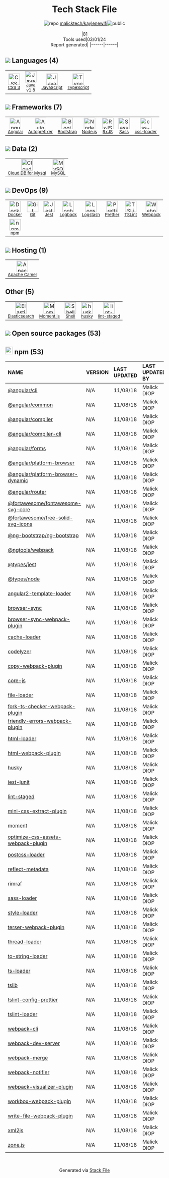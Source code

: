 <!--
&lt;--- Readme.md Snippet without images Start ---&gt;
## Tech Stack
malicktech/kaylenewifi is built on the following main stack:

- [Java](https://www.java.com) – Languages
- [JavaScript](https://developer.mozilla.org/en-US/docs/Web/JavaScript) – Languages
- [TypeScript](http://www.typescriptlang.org) – Languages
- [Angular](https://angular.io) – Javascript MVC Frameworks
- [Autoprefixer](https://github.com/postcss/autoprefixer) – CSS Pre-processors / Extensions
- [Bootstrap](http://getbootstrap.com/) – Front-End Frameworks
- [Node.js](http://nodejs.org/) – Frameworks (Full Stack)
- [RxJS](http://reactivex.io/rxjs/) – Concurrency Frameworks
- [Sass](http://sass-lang.com/) – CSS Pre-processors / Extensions
- [css-loader](https://github.com/webpack-contrib/css-loader) – CSS Pre-processors / Extensions
- [Cloud DB for Mysql](https://www.ncloud.com/product/database/cloudDbMysql) – SQL Database as a Service
- [MySQL](http://www.mysql.com) – Databases
- [Docker](https://www.docker.com/) – Virtual Machine Platforms & Containers
- [Jest](http://facebook.github.io/jest/) – Javascript Testing Framework
- [Logback](https://logback.qos.ch/) – Log Management
- [Logstash](http://logstash.net/) – Log Management
- [Prettier](https://prettier.io/) – Code Review
- [TSLint](https://github.com/palantir/tslint) – Code Review
- [Webpack](http://webpack.js.org) – JS Build Tools / JS Task Runners
- [Apache Camel](https://camel.apache.org/) – Platform as a Service
- [Elasticsearch](https://www.elastic.co/products/elasticsearch) – Search as a Service
- [Moment.js](http://momentjs.com/) – Javascript Utilities & Libraries
- [Shell](https://en.wikipedia.org/wiki/Shell_script) – Shells

Full tech stack [here](/techstack.md)

&lt;--- Readme.md Snippet without images End ---&gt;

&lt;--- Readme.md Snippet with images Start ---&gt;
## Tech Stack
malicktech/kaylenewifi is built on the following main stack:

- <img width='25' height='25' src='https://img.stackshare.io/service/995/K85ZWV2F.png' alt='Java'/> [Java](https://www.java.com) – Languages
- <img width='25' height='25' src='https://img.stackshare.io/service/1209/javascript.jpeg' alt='JavaScript'/> [JavaScript](https://developer.mozilla.org/en-US/docs/Web/JavaScript) – Languages
- <img width='25' height='25' src='https://img.stackshare.io/service/1612/bynNY5dJ.jpg' alt='TypeScript'/> [TypeScript](http://www.typescriptlang.org) – Languages
- <img width='25' height='25' src='https://img.stackshare.io/service/3745/cb8U-gL6_400x400.jpg' alt='Angular'/> [Angular](https://angular.io) – Javascript MVC Frameworks
- <img width='25' height='25' src='https://img.stackshare.io/service/2202/72d087642cfce6fef6f2dabec5bf49e8_400x400.png' alt='Autoprefixer'/> [Autoprefixer](https://github.com/postcss/autoprefixer) – CSS Pre-processors / Extensions
- <img width='25' height='25' src='https://img.stackshare.io/service/1101/C9QJ7V3X.png' alt='Bootstrap'/> [Bootstrap](http://getbootstrap.com/) – Front-End Frameworks
- <img width='25' height='25' src='https://img.stackshare.io/service/1011/n1JRsFeB_400x400.png' alt='Node.js'/> [Node.js](http://nodejs.org/) – Frameworks (Full Stack)
- <img width='25' height='25' src='https://img.stackshare.io/service/1796/984368.png' alt='RxJS'/> [RxJS](http://reactivex.io/rxjs/) – Concurrency Frameworks
- <img width='25' height='25' src='https://img.stackshare.io/service/1171/jCR2zNJV.png' alt='Sass'/> [Sass](http://sass-lang.com/) – CSS Pre-processors / Extensions
- <img width='25' height='25' src='https://img.stackshare.io/service/8074/default_d2b16fd6997fb2e164de645a34f9b8d5a880d999.png' alt='css-loader'/> [css-loader](https://github.com/webpack-contrib/css-loader) – CSS Pre-processors / Extensions
- <img width='25' height='25' src='https://img.stackshare.io/service/21275/default_078eb0ae2b56280a937ed073a3ba4332291f9ba8.png' alt='Cloud DB for Mysql'/> [Cloud DB for Mysql](https://www.ncloud.com/product/database/cloudDbMysql) – SQL Database as a Service
- <img width='25' height='25' src='https://img.stackshare.io/service/1025/logo-mysql-170x170.png' alt='MySQL'/> [MySQL](http://www.mysql.com) – Databases
- <img width='25' height='25' src='https://img.stackshare.io/service/586/n4u37v9t_400x400.png' alt='Docker'/> [Docker](https://www.docker.com/) – Virtual Machine Platforms & Containers
- <img width='25' height='25' src='https://img.stackshare.io/service/830/jest.png' alt='Jest'/> [Jest](http://facebook.github.io/jest/) – Javascript Testing Framework
- <img width='25' height='25' src='https://img.stackshare.io/service/2923/05518ecaa42841e834421e9d6987b04f_400x400.png' alt='Logback'/> [Logback](https://logback.qos.ch/) – Log Management
- <img width='25' height='25' src='https://img.stackshare.io/service/1683/preview.png' alt='Logstash'/> [Logstash](http://logstash.net/) – Log Management
- <img width='25' height='25' src='https://img.stackshare.io/service/7035/default_66f265943abed56bcdbfca1c866a4261b1fbb063.jpg' alt='Prettier'/> [Prettier](https://prettier.io/) – Code Review
- <img width='25' height='25' src='https://img.stackshare.io/service/5561/303157.png' alt='TSLint'/> [TSLint](https://github.com/palantir/tslint) – Code Review
- <img width='25' height='25' src='https://img.stackshare.io/service/1682/IMG_4636.PNG' alt='Webpack'/> [Webpack](http://webpack.js.org) – JS Build Tools / JS Task Runners
- <img width='25' height='25' src='https://img.stackshare.io/service/3276/xWt1RFo6_400x400.jpg' alt='Apache Camel'/> [Apache Camel](https://camel.apache.org/) – Platform as a Service
- <img width='25' height='25' src='https://img.stackshare.io/service/841/Image_2019-05-20_at_4.58.04_PM.png' alt='Elasticsearch'/> [Elasticsearch](https://www.elastic.co/products/elasticsearch) – Search as a Service
- <img width='25' height='25' src='https://img.stackshare.io/service/3643/Xrtdc94q_400x400.png' alt='Moment.js'/> [Moment.js](http://momentjs.com/) – Javascript Utilities & Libraries
- <img width='25' height='25' src='https://img.stackshare.io/service/4631/default_c2062d40130562bdc836c13dbca02d318205a962.png' alt='Shell'/> [Shell](https://en.wikipedia.org/wiki/Shell_script) – Shells

Full tech stack [here](/techstack.md)

&lt;--- Readme.md Snippet with images End ---&gt;
-->
<div align="center">

# Tech Stack File
![](https://img.stackshare.io/repo.svg "repo") [malicktech/kaylenewifi](https://github.com/malicktech/kaylenewifi)![](https://img.stackshare.io/public_badge.svg "public")
<br/><br/>
|81<br/>Tools used|03/01/24 <br/>Report generated|
|------|------|
</div>

## <img src='https://img.stackshare.io/languages.svg'/> Languages (4)
<table><tr>
  <td align='center'>
  <img width='36' height='36' src='https://img.stackshare.io/service/6727/css.png' alt='CSS 3'>
  <br>
  <sub><a href="https://developer.mozilla.org/en-US/docs/Web/CSS/CSS3">CSS 3</a></sub>
  <br>
  <sub></sub>
</td>

<td align='center'>
  <img width='36' height='36' src='https://img.stackshare.io/service/995/K85ZWV2F.png' alt='Java'>
  <br>
  <sub><a href="https://www.java.com">Java</a></sub>
  <br>
  <sub>v1.8</sub>
</td>

<td align='center'>
  <img width='36' height='36' src='https://img.stackshare.io/service/1209/javascript.jpeg' alt='JavaScript'>
  <br>
  <sub><a href="https://developer.mozilla.org/en-US/docs/Web/JavaScript">JavaScript</a></sub>
  <br>
  <sub></sub>
</td>

<td align='center'>
  <img width='36' height='36' src='https://img.stackshare.io/service/1612/bynNY5dJ.jpg' alt='TypeScript'>
  <br>
  <sub><a href="http://www.typescriptlang.org">TypeScript</a></sub>
  <br>
  <sub></sub>
</td>

</tr>
</table>

## <img src='https://img.stackshare.io/frameworks.svg'/> Frameworks (7)
<table><tr>
  <td align='center'>
  <img width='36' height='36' src='https://img.stackshare.io/service/3745/cb8U-gL6_400x400.jpg' alt='Angular'>
  <br>
  <sub><a href="https://angular.io">Angular</a></sub>
  <br>
  <sub></sub>
</td>

<td align='center'>
  <img width='36' height='36' src='https://img.stackshare.io/service/2202/72d087642cfce6fef6f2dabec5bf49e8_400x400.png' alt='Autoprefixer'>
  <br>
  <sub><a href="https://github.com/postcss/autoprefixer">Autoprefixer</a></sub>
  <br>
  <sub></sub>
</td>

<td align='center'>
  <img width='36' height='36' src='https://img.stackshare.io/service/1101/C9QJ7V3X.png' alt='Bootstrap'>
  <br>
  <sub><a href="http://getbootstrap.com/">Bootstrap</a></sub>
  <br>
  <sub></sub>
</td>

<td align='center'>
  <img width='36' height='36' src='https://img.stackshare.io/service/1011/n1JRsFeB_400x400.png' alt='Node.js'>
  <br>
  <sub><a href="http://nodejs.org/">Node.js</a></sub>
  <br>
  <sub></sub>
</td>

<td align='center'>
  <img width='36' height='36' src='https://img.stackshare.io/service/1796/984368.png' alt='RxJS'>
  <br>
  <sub><a href="http://reactivex.io/rxjs/">RxJS</a></sub>
  <br>
  <sub></sub>
</td>

<td align='center'>
  <img width='36' height='36' src='https://img.stackshare.io/service/1171/jCR2zNJV.png' alt='Sass'>
  <br>
  <sub><a href="http://sass-lang.com/">Sass</a></sub>
  <br>
  <sub></sub>
</td>

<td align='center'>
  <img width='36' height='36' src='https://img.stackshare.io/service/8074/default_d2b16fd6997fb2e164de645a34f9b8d5a880d999.png' alt='css-loader'>
  <br>
  <sub><a href="https://github.com/webpack-contrib/css-loader">css-loader</a></sub>
  <br>
  <sub></sub>
</td>

</tr>
</table>

## <img src='https://img.stackshare.io/databases.svg'/> Data (2)
<table><tr>
  <td align='center'>
  <img width='36' height='36' src='https://img.stackshare.io/service/21275/default_078eb0ae2b56280a937ed073a3ba4332291f9ba8.png' alt='Cloud DB for Mysql'>
  <br>
  <sub><a href="https://www.ncloud.com/product/database/cloudDbMysql">Cloud DB for Mysql</a></sub>
  <br>
  <sub></sub>
</td>

<td align='center'>
  <img width='36' height='36' src='https://img.stackshare.io/service/1025/logo-mysql-170x170.png' alt='MySQL'>
  <br>
  <sub><a href="http://www.mysql.com">MySQL</a></sub>
  <br>
  <sub></sub>
</td>

</tr>
</table>

## <img src='https://img.stackshare.io/devops.svg'/> DevOps (9)
<table><tr>
  <td align='center'>
  <img width='36' height='36' src='https://img.stackshare.io/service/586/n4u37v9t_400x400.png' alt='Docker'>
  <br>
  <sub><a href="https://www.docker.com/">Docker</a></sub>
  <br>
  <sub></sub>
</td>

<td align='center'>
  <img width='36' height='36' src='https://img.stackshare.io/service/1046/git.png' alt='Git'>
  <br>
  <sub><a href="http://git-scm.com/">Git</a></sub>
  <br>
  <sub></sub>
</td>

<td align='center'>
  <img width='36' height='36' src='https://img.stackshare.io/service/830/jest.png' alt='Jest'>
  <br>
  <sub><a href="http://facebook.github.io/jest/">Jest</a></sub>
  <br>
  <sub></sub>
</td>

<td align='center'>
  <img width='36' height='36' src='https://img.stackshare.io/service/2923/05518ecaa42841e834421e9d6987b04f_400x400.png' alt='Logback'>
  <br>
  <sub><a href="https://logback.qos.ch/">Logback</a></sub>
  <br>
  <sub></sub>
</td>

<td align='center'>
  <img width='36' height='36' src='https://img.stackshare.io/service/1683/preview.png' alt='Logstash'>
  <br>
  <sub><a href="http://logstash.net/">Logstash</a></sub>
  <br>
  <sub></sub>
</td>

<td align='center'>
  <img width='36' height='36' src='https://img.stackshare.io/service/7035/default_66f265943abed56bcdbfca1c866a4261b1fbb063.jpg' alt='Prettier'>
  <br>
  <sub><a href="https://prettier.io/">Prettier</a></sub>
  <br>
  <sub></sub>
</td>

<td align='center'>
  <img width='36' height='36' src='https://img.stackshare.io/service/5561/303157.png' alt='TSLint'>
  <br>
  <sub><a href="https://github.com/palantir/tslint">TSLint</a></sub>
  <br>
  <sub></sub>
</td>

<td align='center'>
  <img width='36' height='36' src='https://img.stackshare.io/service/1682/IMG_4636.PNG' alt='Webpack'>
  <br>
  <sub><a href="http://webpack.js.org">Webpack</a></sub>
  <br>
  <sub></sub>
</td>

</tr>
<tr>
  <td align='center'>
  <img width='36' height='36' src='https://img.stackshare.io/service/1120/lejvzrnlpb308aftn31u.png' alt='npm'>
  <br>
  <sub><a href="https://www.npmjs.com/">npm</a></sub>
  <br>
  <sub></sub>
</td>

</tr>
</table>

## <img src='https://img.stackshare.io/hosting.svg'/> Hosting (1)
<table><tr>
  <td align='center'>
  <img width='36' height='36' src='https://img.stackshare.io/service/3276/xWt1RFo6_400x400.jpg' alt='Apache Camel'>
  <br>
  <sub><a href="https://camel.apache.org/">Apache Camel</a></sub>
  <br>
  <sub></sub>
</td>

</tr>
</table>

## Other (5)
<table><tr>
  <td align='center'>
  <img width='36' height='36' src='https://img.stackshare.io/service/841/Image_2019-05-20_at_4.58.04_PM.png' alt='Elasticsearch'>
  <br>
  <sub><a href="https://www.elastic.co/products/elasticsearch">Elasticsearch</a></sub>
  <br>
  <sub></sub>
</td>

<td align='center'>
  <img width='36' height='36' src='https://img.stackshare.io/service/3643/Xrtdc94q_400x400.png' alt='Moment.js'>
  <br>
  <sub><a href="http://momentjs.com/">Moment.js</a></sub>
  <br>
  <sub></sub>
</td>

<td align='center'>
  <img width='36' height='36' src='https://img.stackshare.io/service/4631/default_c2062d40130562bdc836c13dbca02d318205a962.png' alt='Shell'>
  <br>
  <sub><a href="https://en.wikipedia.org/wiki/Shell_script">Shell</a></sub>
  <br>
  <sub></sub>
</td>

<td align='center'>
  <img width='36' height='36' src='https://img.stackshare.io/service/9527/5502029.jpeg' alt='husky'>
  <br>
  <sub><a href="https://github.com/typicode/husky">husky</a></sub>
  <br>
  <sub></sub>
</td>

<td align='center'>
  <img width='36' height='36' src='https://img.stackshare.io/service/10577/11071.jpeg' alt='lint-staged'>
  <br>
  <sub><a href="https://github.com/okonet/lint-staged">lint-staged</a></sub>
  <br>
  <sub></sub>
</td>

</tr>
</table>


## <img src='https://img.stackshare.io/group.svg' /> Open source packages (53)</h2>

## <img width='24' height='24' src='https://img.stackshare.io/service/1120/lejvzrnlpb308aftn31u.png'/> npm (53)

|NAME|VERSION|LAST UPDATED|LAST UPDATED BY|LICENSE|VULNERABILITIES|
|:------|:------|:------|:------|:------|:------|
|[@angular/cli](https://www.npmjs.com/@angular/cli)|N/A|11/08/18|Malick DIOP |MIT|N/A|
|[@angular/common](https://www.npmjs.com/@angular/common)|N/A|11/08/18|Malick DIOP |MIT|N/A|
|[@angular/compiler](https://www.npmjs.com/@angular/compiler)|N/A|11/08/18|Malick DIOP |MIT|N/A|
|[@angular/compiler-cli](https://www.npmjs.com/@angular/compiler-cli)|N/A|11/08/18|Malick DIOP |MIT|N/A|
|[@angular/forms](https://www.npmjs.com/@angular/forms)|N/A|11/08/18|Malick DIOP |MIT|N/A|
|[@angular/platform-browser](https://www.npmjs.com/@angular/platform-browser)|N/A|11/08/18|Malick DIOP |MIT|N/A|
|[@angular/platform-browser-dynamic](https://www.npmjs.com/@angular/platform-browser-dynamic)|N/A|11/08/18|Malick DIOP |MIT|N/A|
|[@angular/router](https://www.npmjs.com/@angular/router)|N/A|11/08/18|Malick DIOP |MIT|N/A|
|[@fortawesome/fontawesome-svg-core](https://www.npmjs.com/@fortawesome/fontawesome-svg-core)|N/A|11/08/18|Malick DIOP |MIT|N/A|
|[@fortawesome/free-solid-svg-icons](https://www.npmjs.com/@fortawesome/free-solid-svg-icons)|N/A|11/08/18|Malick DIOP |CC-BY-4.0,MIT|N/A|
|[@ng-bootstrap/ng-bootstrap](https://www.npmjs.com/@ng-bootstrap/ng-bootstrap)|N/A|11/08/18|Malick DIOP |MIT|N/A|
|[@ngtools/webpack](https://www.npmjs.com/@ngtools/webpack)|N/A|11/08/18|Malick DIOP |MIT|N/A|
|[@types/jest](https://www.npmjs.com/@types/jest)|N/A|11/08/18|Malick DIOP |MIT|N/A|
|[@types/node](https://www.npmjs.com/@types/node)|N/A|11/08/18|Malick DIOP |MIT|N/A|
|[angular2-template-loader](https://www.npmjs.com/angular2-template-loader)|N/A|11/08/18|Malick DIOP |MIT|N/A|
|[browser-sync](https://www.npmjs.com/browser-sync)|N/A|11/08/18|Malick DIOP |Apache-2.0|N/A|
|[browser-sync-webpack-plugin](https://www.npmjs.com/browser-sync-webpack-plugin)|N/A|11/08/18|Malick DIOP |MIT|N/A|
|[cache-loader](https://www.npmjs.com/cache-loader)|N/A|11/08/18|Malick DIOP |MIT|N/A|
|[codelyzer](https://www.npmjs.com/codelyzer)|N/A|11/08/18|Malick DIOP |MIT|N/A|
|[copy-webpack-plugin](https://www.npmjs.com/copy-webpack-plugin)|N/A|11/08/18|Malick DIOP |MIT|N/A|
|[core-js](https://www.npmjs.com/core-js)|N/A|11/08/18|Malick DIOP |MIT|N/A|
|[file-loader](https://www.npmjs.com/file-loader)|N/A|11/08/18|Malick DIOP |MIT|N/A|
|[fork-ts-checker-webpack-plugin](https://www.npmjs.com/fork-ts-checker-webpack-plugin)|N/A|11/08/18|Malick DIOP |MIT|N/A|
|[friendly-errors-webpack-plugin](https://www.npmjs.com/friendly-errors-webpack-plugin)|N/A|11/08/18|Malick DIOP |MIT|N/A|
|[html-loader](https://www.npmjs.com/html-loader)|N/A|11/08/18|Malick DIOP |MIT|N/A|
|[html-webpack-plugin](https://www.npmjs.com/html-webpack-plugin)|N/A|11/08/18|Malick DIOP |MIT|N/A|
|[husky](https://www.npmjs.com/husky)|N/A|11/08/18|Malick DIOP |MIT|N/A|
|[jest-junit](https://www.npmjs.com/jest-junit)|N/A|11/08/18|Malick DIOP |Apache-2.0|N/A|
|[lint-staged](https://www.npmjs.com/lint-staged)|N/A|11/08/18|Malick DIOP |MIT|N/A|
|[mini-css-extract-plugin](https://www.npmjs.com/mini-css-extract-plugin)|N/A|11/08/18|Malick DIOP |MIT|N/A|
|[moment](https://www.npmjs.com/moment)|N/A|11/08/18|Malick DIOP |MIT|N/A|
|[optimize-css-assets-webpack-plugin](https://www.npmjs.com/optimize-css-assets-webpack-plugin)|N/A|11/08/18|Malick DIOP |MIT|N/A|
|[postcss-loader](https://www.npmjs.com/postcss-loader)|N/A|11/08/18|Malick DIOP |MIT|N/A|
|[reflect-metadata](https://www.npmjs.com/reflect-metadata)|N/A|11/08/18|Malick DIOP |Apache-2.0|N/A|
|[rimraf](https://www.npmjs.com/rimraf)|N/A|11/08/18|Malick DIOP |ISC|N/A|
|[sass-loader](https://www.npmjs.com/sass-loader)|N/A|11/08/18|Malick DIOP |MIT|N/A|
|[style-loader](https://www.npmjs.com/style-loader)|N/A|11/08/18|Malick DIOP |MIT|N/A|
|[terser-webpack-plugin](https://www.npmjs.com/terser-webpack-plugin)|N/A|11/08/18|Malick DIOP |MIT|N/A|
|[thread-loader](https://www.npmjs.com/thread-loader)|N/A|11/08/18|Malick DIOP |MIT|N/A|
|[to-string-loader](https://www.npmjs.com/to-string-loader)|N/A|11/08/18|Malick DIOP |BSD-3-Clause|N/A|
|[ts-loader](https://www.npmjs.com/ts-loader)|N/A|11/08/18|Malick DIOP |MIT|N/A|
|[tslib](https://www.npmjs.com/tslib)|N/A|11/08/18|Malick DIOP |0BSD|N/A|
|[tslint-config-prettier](https://www.npmjs.com/tslint-config-prettier)|N/A|11/08/18|Malick DIOP |MIT|N/A|
|[tslint-loader](https://www.npmjs.com/tslint-loader)|N/A|11/08/18|Malick DIOP |MIT|N/A|
|[webpack-cli](https://www.npmjs.com/webpack-cli)|N/A|11/08/18|Malick DIOP |MIT|N/A|
|[webpack-dev-server](https://www.npmjs.com/webpack-dev-server)|N/A|11/08/18|Malick DIOP |MIT|N/A|
|[webpack-merge](https://www.npmjs.com/webpack-merge)|N/A|11/08/18|Malick DIOP |MIT|N/A|
|[webpack-notifier](https://www.npmjs.com/webpack-notifier)|N/A|11/08/18|Malick DIOP |ISC|N/A|
|[webpack-visualizer-plugin](https://www.npmjs.com/webpack-visualizer-plugin)|N/A|11/08/18|Malick DIOP |MIT|N/A|
|[workbox-webpack-plugin](https://www.npmjs.com/workbox-webpack-plugin)|N/A|11/08/18|Malick DIOP |MIT|N/A|
|[write-file-webpack-plugin](https://www.npmjs.com/write-file-webpack-plugin)|N/A|11/08/18|Malick DIOP |BSD-3-Clause|N/A|
|[xml2js](https://www.npmjs.com/xml2js)|N/A|11/08/18|Malick DIOP |MIT|N/A|
|[zone.js](https://www.npmjs.com/zone.js)|N/A|11/08/18|Malick DIOP |MIT|N/A|

<br/>
<div align='center'>

Generated via [Stack File](https://github.com/marketplace/stack-file)
